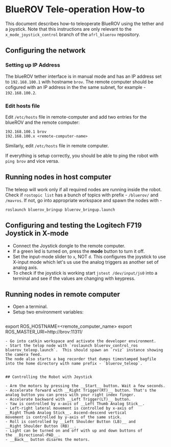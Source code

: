 # BlueROV Tele-operation How-to

This document describes how-to teleoperate BlueROV using the tether
and a joystick. Note that this instructions are only relevant to the
`x_mode_joystick_control` branch of the `afrl_bluerov` repository.


## Configuring the network

### Setting up IP Address

The blueROV tether interface is in manual mode and has an IP address
set to `192.168.100.1` with hostname `brov`. The remote computer should
be cofigured with an IP address in the the same subnet, for example -
`192.168.100.2`.

### Edit hosts file

Edit `/etc/hosts` file in remote-computer and add two entries for the
blueROV and the remote computer:

```
192.168.100.1 brov
192.168.100.x <remote-computer-name>
```

Similarly, edit `/etc/hosts` file in remote computer.

If everything is setup correctly, you should be able to ping the robot
with `ping brov` and vice versa.


## Running nodes in host computer

The teleop will work only if all required nodes are running inside the
robot. Check if `rostopic list` has a bunch of topics with prefix - 
`/bluerov/` and `/mavros`. If not, go into appropriate workspace and
spawn the nodes with -

```
roslaunch bluerov_bringup bluerov_bringup.launch
```


## Configuring and testing the Logitech F719 Joystick in X-mode

- Connect the Joystick dongle to the remote computer.
- If a green led is turned on, press the __mode__ button
  to turn it off.  
- Set the input-mode slider to `x`, NOT `d`. This configures
  the joystick to use X-input mode which let's us use the analog
  triggers as another set of analog axis.
- To check if the joystick is working start `jstest /dev/input/js0`
  into a terminal and see if the values are changing with keypress.


## Running nodes in remote computer

- Open a terminal.
- Setup two environment variables:
  ```
export ROS_HOSTNAME=<remote_computer_name>
export ROS_MASTER_URI=http://brov:11311/
  ```
- Go into catkin workspace and activate the developer environment.
- Start the telop node with `roslaunch bluerov_control_ros bluerov_teleop.launch`.  This should spawn an `rviz` instance showing the camera feed.
  The node also starts a bag recorder that dumps timestamped bagfile
  into the home directory with name prefix - `bluerov_teleop`.


## Controlling the Robot with Joystick

- Arm the motors by pressing the __Start__ button. Wait a few seconds.
- Accelerate forward with __Right Trigger(RT)__ button. That's the
  analog button you can press with your right index finger.
- Accelerate backward with __Left Trigger(LT)__ button.
- Yaw is controlled by x-axis of __Left Thumb Analog Stick__.
- Left-right lateral movement is controlled by x-axis of
  __Right Thumb Analog Stick__. Ascend-descend vertical
  movement is controlled by y-axis of the same stick.
- Roll is controlled by __Left Shoulder Button (LB)__ and
  __Right Shoulder Button (RB)__.
- Light can be turned on and off with up and down buttons of
  the __Directional-PAD__.
- __Back__ button disarms the motors.

